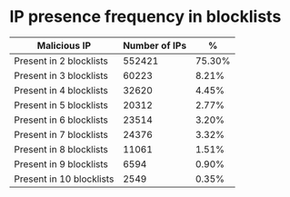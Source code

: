 # IP presence frequency in blocklists
| Malicious IP | Number of IPs | % |
|----|----|----|
| Present in 2 blocklists | 552421 | 75.30% |
| Present in 3 blocklists | 60223 | 8.21% |
| Present in 4 blocklists | 32620 | 4.45% |
| Present in 5 blocklists | 20312 | 2.77% |
| Present in 6 blocklists | 23514 | 3.20% |
| Present in 7 blocklists | 24376 | 3.32% |
| Present in 8 blocklists | 11061 | 1.51% |
| Present in 9 blocklists | 6594 | 0.90% |
| Present in 10 blocklists | 2549 | 0.35% |
